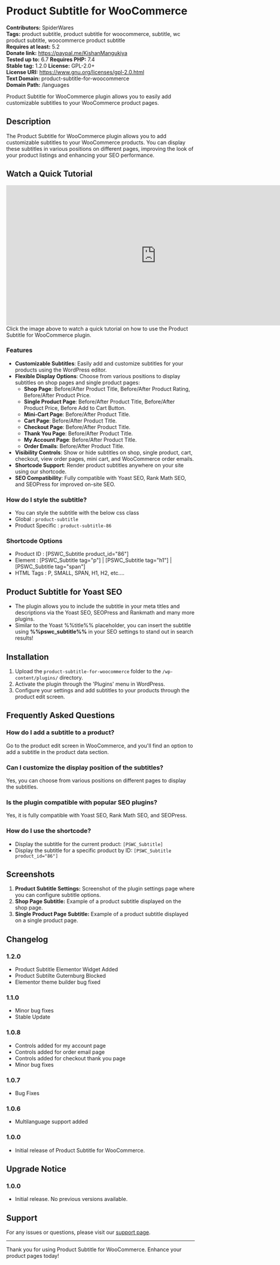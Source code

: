# Product Subtitle for WooCommerce

**Contributors:** SpiderWares  
**Tags:** product subtitle, product subtitle for woocommerce, subtitle, wc product subtitle, woocommerce product subtitle  
**Requires at least:** 5.2  
**Donate link:** https://paypal.me/KishanMangukiya  
**Tested up to:** 6.7
**Requires PHP:** 7.4  
**Stable tag:** 1.2.0
**License:** GPL-2.0+  
**License URI:** https://www.gnu.org/licenses/gpl-2.0.html  
**Text Domain:** product-subtitle-for-woocommerce  
**Domain Path:** /languages  

Product Subtitle for WooCommerce plugin allows you to easily add customizable subtitles to your WooCommerce product pages.

## Description

The Product Subtitle for WooCommerce plugin allows you to add customizable subtitles to your WooCommerce products. You can display these subtitles in various positions on different pages, improving the look of your product listings and enhancing your SEO performance.

## Watch a Quick Tutorial
<iframe width="800" height="375" src="https://www.youtube.com/embed/SJ9HmXtRNJQ" frameborder="0" allow="accelerometer; autoplay; encrypted-media; gyroscope; picture-in-picture" allowfullscreen></iframe>
Click the image above to watch a quick tutorial on how to use the Product Subtitle for WooCommerce plugin.

### Features

- **Customizable Subtitles**: Easily add and customize subtitles for your products using the WordPress editor.
- **Flexible Display Options**: Choose from various positions to display subtitles on shop pages and single product pages:
    - **Shop Page**: Before/After Product Title, Before/After Product Rating, Before/After Product Price.
    - **Single Product Page**: Before/After Product Title, Before/After Product Price, Before Add to Cart Button.
    - **Mini-Cart Page**: Before/After Product Title.
    - **Cart Page**: Before/After Product Title.
    - **Checkout Page**: Before/After Product Title.
    - **Thank You Page**: Before/After Product Title.
    - **My Account Page**: Before/After Product Title.
    - **Order Emails**: Before/After Product Title.
- **Visibility Controls**: Show or hide subtitles on shop, single product, cart, checkout, view order pages, mini cart, and WooCommerce order emails.
- **Shortcode Support**: Render product subtitles anywhere on your site using our shortcode.
- **SEO Compatibility**: Fully compatible with Yoast SEO, Rank Math SEO, and SEOPress for improved on-site SEO.

### How do I style the subtitle?
  - You can style the subtitle with the below css class
  - Global : `product-subtitle`
  - Product Specific : `product-subtitle-86`

### Shortcode Options

  - Product ID : [PSWC_Subtitle product_id="86"]
  - Element : [PSWC_Subtitle tag="p"] | [PSWC_Subtitle tag="h1"] | [PSWC_Subtitle tag="span"]
  - HTML Tags : P, SMALL, SPAN, H1, H2, etc....

## Product Subtitle for Yoast SEO
 * The plugin allows you to include the subtitle in your meta titles and descriptions via the Yoast SEO, SEOPress and Rankmath and many more plugins.
 * Similar to the Yoast %%title%% placeholder, you can insert the subtitle using **%%pswc_subtitle%%** in your SEO settings to stand out in search results!


## Installation

1. Upload the `product-subtitle-for-woocommerce` folder to the `/wp-content/plugins/` directory.
2. Activate the plugin through the 'Plugins' menu in WordPress.
3. Configure your settings and add subtitles to your products through the product edit screen.

## Frequently Asked Questions

### How do I add a subtitle to a product?

Go to the product edit screen in WooCommerce, and you'll find an option to add a subtitle in the product data section.

### Can I customize the display position of the subtitles?

Yes, you can choose from various positions on different pages to display the subtitles.

### Is the plugin compatible with popular SEO plugins?

Yes, it is fully compatible with Yoast SEO, Rank Math SEO, and SEOPress.

### How do I use the shortcode?

- Display the subtitle for the current product:
  ```[PSWC_Subtitle]```
- Display the subtitle for a specific product by ID:
  ```[PSWC_Subtitle product_id="86"]```

## Screenshots

1. **Product Subtitle Settings:** Screenshot of the plugin settings page where you can configure subtitle options.
2. **Shop Page Subtitle:** Example of a product subtitle displayed on the shop page.
3. **Single Product Page Subtitle:** Example of a product subtitle displayed on a single product page.

## Changelog

### 1.2.0

- Product Subtitle Elementor Widget Added
- Product Subtilte Guternburg Blocked 
- Elementor theme builder bug fixed


### 1.1.0

- Minor bug fixes
- Stable Update


### 1.0.8

- Controls added for my account page
- Controls added for order email page
- Controls added for checkout thank you page
- Minor bug fixes

### 1.0.7

- Bug Fixes


### 1.0.6

- Multilanguage support added

### 1.0.0

- Initial release of Product Subtitle for WooCommerce.

## Upgrade Notice

### 1.0.0

- Initial release. No previous versions available.

## Support

For any issues or questions, please visit our [support page](https://wordpress.org/support/plugin/product-subtitle-for-woocommerce/).

---

Thank you for using Product Subtitle for WooCommerce. Enhance your product pages today!
